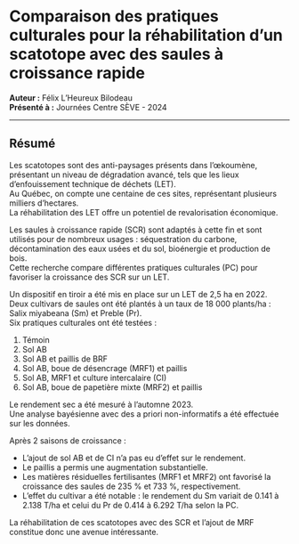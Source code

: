 # Comparaison des pratiques culturales pour la réhabilitation d’un scatotope avec des saules à croissance rapide

**Auteur :** Félix L’Heureux Bilodeau  
**Présenté à :** Journées Centre SÈVE - 2024

---

## Résumé

Les scatotopes sont des anti-paysages présents dans l’œkoumène, présentant un niveau de dégradation avancé, tels que les lieux d’enfouissement technique de déchets (LET).  
Au Québec, on compte une centaine de ces sites, représentant plusieurs milliers d’hectares.  
La réhabilitation des LET offre un potentiel de revalorisation économique.  

Les saules à croissance rapide (SCR) sont adaptés à cette fin et sont utilisés pour de nombreux usages : séquestration du carbone, décontamination des eaux usées et du sol, bioénergie et production de bois.  
Cette recherche compare différentes pratiques culturales (PC) pour favoriser la croissance des SCR sur un LET.  

Un dispositif en tiroir a été mis en place sur un LET de 2,5 ha en 2022.  
Deux cultivars de saules ont été plantés à un taux de 18 000 plants/ha : Salix miyabeana (Sm) et Preble (Pr).  
Six pratiques culturales ont été testées :  
1. Témoin  
2. Sol AB  
3. Sol AB et paillis de BRF  
4. Sol AB, boue de désencrage (MRF1) et paillis  
5. Sol AB, MRF1 et culture intercalaire (CI)  
6. Sol AB, boue de papetière mixte (MRF2) et paillis  

Le rendement sec a été mesuré à l’automne 2023.  
Une analyse bayésienne avec des a priori non-informatifs a été effectuée sur les données.  

Après 2 saisons de croissance :  
- L’ajout de sol AB et de CI n’a pas eu d’effet sur le rendement.  
- Le paillis a permis une augmentation substantielle.  
- Les matières résiduelles fertilisantes (MRF1 et MRF2) ont favorisé la croissance des saules de 235 % et 733 %, respectivement.  
- L’effet du cultivar a été notable : le rendement du Sm variait de 0.141 à 2.138 T/ha et celui du Pr de 0.414 à 6.292 T/ha selon la PC.  

La réhabilitation de ces scatotopes avec des SCR et l’ajout de MRF constitue donc une avenue intéressante.
